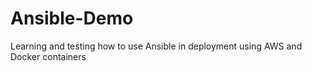 # Ansible-Demo
Learning and testing how to use Ansible in deployment using AWS and Docker containers
